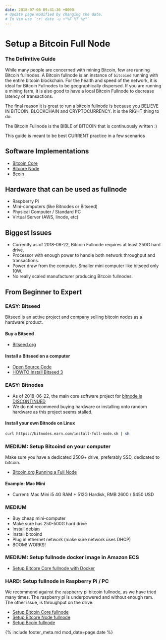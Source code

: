 ```yaml
---
date: 2018-07-06 09:41:36 +0000
# Update page modified by changing the date.
# In Vim use `:r! date -u +"%F %T %z"`
---
```


# Setup a Bitcoin Full Node 
### The Definitive Guide

While many people are concerned with mining Bitcoin, few are running Bitcoin fullnodes. A Bitcoin fullnode is an instance of `bitcoind` running with the
entire bitcoin blockchain. For the health and speed of the network, it is
ideal for Bitcoin Fullnodes to be geographically dispersed. If you are running
a mining farm, it is also good to have a local Bitcoin Fullnode to decrease
latency of transactions.

The final reason it is great to run a bitcoin fullnode is because you
BELIEVE IN BITCOIN, BLOCKCHAIN and CRYPTOCURRENCY. It is the RIGHT thing to do.

The Bitcoin Fullnode is the BIBLE of BITCOIN that is continuously written :)

This guide is meant to be best CURRENT practice in a few scenarios

## Software Implementations
- [Bitcoin Core](https://github.com/bitcoin/bitcoin)
- [Bitcore Node](https://github.com/bitpay/bitcore-node)
- [Bcoin](https://github.com/bcoin-org/bcoin)

## Hardware that can be used as fullnode
- Raspberry Pi
- Mini-computers (like Bitnodes or Bitseed)
- Physical Computer / Standard PC
- Virtual Server (AWS, linode, etc)

## Biggest Issues

- Currently as of 2018-06-22, Bitcoin Fullnode requires at least 250G hard drive.
- Processor with enough power to handle both network throughput and transactions.
- Power draw from the computer. Smaller mini computer like bitseed only 10W.
- No really scaled manufacturer producing Bitcoin fullnodes.

## From Beginner to Expert

### EASY: Bitseed

Bitseed is an active project and company selling bitcoin nodes as a
hardware product.

#### Buy a Bitseed

- [Bitseed.org](https://bitseed.org)

#### Install a Bitseed on a computer

- [Open Source Code](https://github.com/bitseed-org/bitcoin-box)
- [HOWTO Install Bitseed 3](https://github.com/bitseed-org/bitcoin-box)

### EASY: Bitnodes
- As of 2018-06-22, the main core software project for [bitnode is 
DISCONTINUED](https://github.com/ayeowch/bitnodes-hardware)
- We do not recommend buying hardware or installing onto random hardware
as this project seems stalled.

#### Install your own Bitnode on Linux

```bash
curl https://bitnodes.earn.com/install-full-node.sh | sh
```

### MEDIUM: Setup Bitcoind on your computer

Make sure you have a dedicated 250G+ drive, preferably SSD, dedicated to bitcoin.

- [Bitcoin.org Running a Full Node](https://bitcoin.org/en/full-node)

#### Example: Mac Mini

- Current: Mac Mini i5 4G RAM + 512G Hardisk, RMB 2600 / $450 USD

### MEDIUM

- Buy cheap mini-computer
- Make sure has 250-500G hard drive
- Install [debian](https://debian.org)
- Install bitcoind
- Plug in ethernet network (make sure network uses DHCP)
- BOOM! WORKS!


### MEDIUM: Setup fullnode docker image in Amazon ECS
- [Setup Bitcore Core fullnode with Docker](https://github.com/ruimarinho/docker-bitcoin-core)

### HARD: Setup fullnode in Raspberry Pi / PC

We recommend against the raspberry pi bitcoin fullnode, as we have tried many
times. The raspberry pi is underpowered and without enough ram. The other issue,
is throughput on the drive. 

- [Setup Bitcoin Core fullnode](https://bitcoin.org/en/full-node)
- [Setup Bitcore Node fullnode](https://bitcore.io/guides/full-node)
- [Setup Bcoin fullnode](http://bcoin.io/guides/vps-setup.html)





{% include footer_meta.md mod_date=page.date %}
